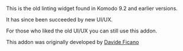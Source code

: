 This is the old linting widget found in Komodo 9.2 and earlier versions.

It has since been succeeded by new UI/UX.

For those who liked the old UI/UX you can still use this addon.

This addon was originally developed by [Davide Ficano](https://github.com/dafi)

